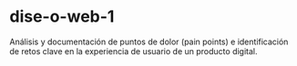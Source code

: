 # dise-o-web-1
Análisis y documentación de puntos de dolor (pain points) e identificación de retos clave en la experiencia de usuario de un producto digital.
